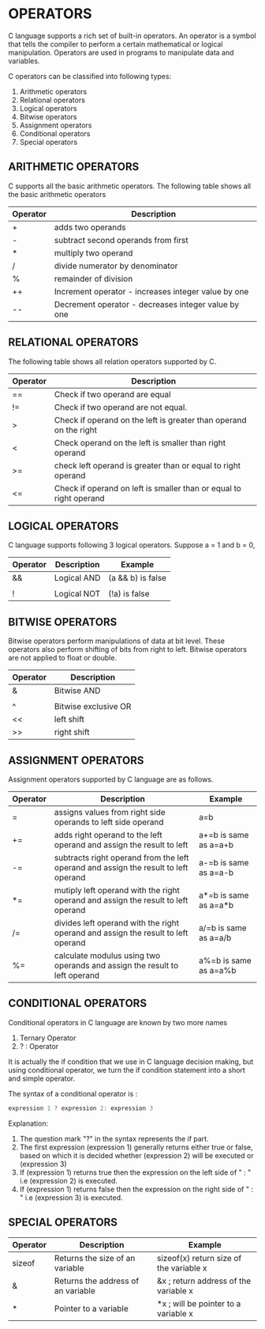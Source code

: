 # OPERATORS
C language supports a rich set of built-in operators. An operator is a symbol that tells the compiler to perform a certain mathematical or logical manipulation. Operators are used in programs to manipulate data and variables.

C operators can be classified into following types:
1. Arithmetic operators
2. Relational operators
3. Logical operators
4. Bitwise operators
5. Assignment operators
6. Conditional operators
7. Special operators

## ARITHMETIC OPERATORS
C supports all the basic arithmetic operators. The following table shows all the basic arithmetic operators

| Operator      | Description                                            |
| ------------- | -------------------------------------------------------|
|+              |	adds two operands                                      |
|-              |	subtract second operands from first                    |
|*              |	multiply two operand                                   |
|/              |	divide numerator by denominator                        |
|%              |	remainder of division                                  |
|++             |	Increment operator - increases integer value by one    |
|--             |	Decrement operator - decreases integer value by one    |

## RELATIONAL OPERATORS
The following table shows all relation operators supported by C.

| Operator      | Description                                                            |
| ------------- | -----------------------------------------------------------------------|
|==             |	Check if two operand are equal                                         |
|!=             |	Check if two operand are not equal.                                    |
|>              |	Check if operand on the left is greater than operand on the right      |
|<              |	Check operand on the left is smaller than right operand                |
|>=             |	check left operand is greater than or equal to right operand           |
|<=             |	Check if operand on left is smaller than or equal to right operand     |

## LOGICAL OPERATORS
C language supports following 3 logical operators. Suppose a = 1 and b = 0,

| Operator      | Description                   |  Example                      |
| ------------- | ------------------------------| ------------------------------|
|&&             |	Logical AND                   |	(a && b) is false             |
|||             |	Logical OR                    |	(a || b) is true              |
|!              |	Logical NOT                   |	(!a) is false                 |

## BITWISE OPERATORS
Bitwise operators perform manipulations of data at bit level. These operators also perform shifting of bits from right to left. Bitwise operators are not applied to float or double.

| Operator      | Description                              |
| ------------- | -----------------------------------------|
|&              |	Bitwise AND                              |
||              |	Bitwise OR                               |
|^              |	Bitwise exclusive OR                     |
|<<             |	left shift                               |
|>>             |	right shift                              |

## ASSIGNMENT OPERATORS
Assignment operators supported by C language are as follows.

| Operator      | Description                                                                            |  Example                      |
| ------------- | ---------------------------------------------------------------------------------------| ------------------------------|
|=	            |assigns values from right side operands to left side operand                            |	a=b                          |
|+=             |	adds right operand to the left operand and assign the result to left	                 |a+=b is same as a=a+b          |
|-=             |	subtracts right operand from the left operand and assign the result to left operand    |	a-=b is same as a=a-b        |
|*=	            |mutiply left operand with the right operand and assign the result to left operand       |	a*=b is same as a=a*b        |
|/=             |	divides left operand with the right operand and assign the result to left operand      |	a/=b is same as a=a/b        |
|%=             |	calculate modulus using two operands and assign the result to left operand             |	a%=b is same as a=a%b        |

## CONDITIONAL OPERATORS
Conditional operators in C language are known by two more names
1. Ternary Operator
2. ? : Operator

It is actually the if condition that we use in C language decision making, but using conditional operator, we turn the if condition statement into a short and simple operator.

The syntax of a conditional operator is :
```c
expression 1 ? expression 2: expression 3
```
Explanation:
1. The question mark "?" in the syntax represents the if part.
2. The first expression (expression 1) generally returns either true or false, based on which it is decided whether (expression 2) will be executed or (expression 3)
3. If (expression 1) returns true then the expression on the left side of " : " i.e (expression 2) is executed.
4. If (expression 1) returns false then the expression on the right side of " : " i.e (expression 3) is executed.

## SPECIAL OPERATORS

| Operator      | Description                                    |  Example                                   |
| ------------- | -----------------------------------------------| -------------------------------------------|
|sizeof	        |Returns the size of an variable	               |sizeof(x) return size of the variable x     |
|&              |Returns the address of an variable	             |&x ; return address of the variable x       |
|*              |	Pointer to a variable                          |*x ; will be pointer to a variable x        |


